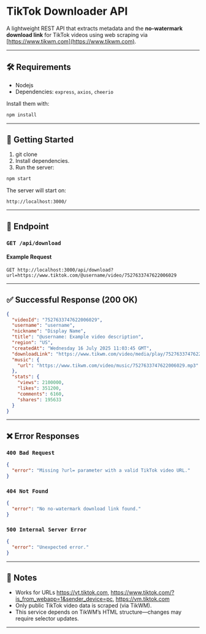 # TikTok Downloader API

A lightweight REST API that extracts metadata and the **no-watermark download link** for TikTok videos using web scraping via [https://www.tikwm.com](https://www.tikwm.com).

---

## 🛠 Requirements

- Nodejs
- Dependencies: `express`, `axios`, `cheerio`

Install them with:

```bash
npm install
```

---

## 🚀 Getting Started

1. git clone 
2. Install dependencies.
3. Run the server:

```bash
npm start
```

The server will start on:

```
http://localhost:3000/
```

---

## 📡 Endpoint

### `GET /api/download`

#### Example Request

```http
GET http://localhost:3000/api/download?url=https://www.tiktok.com/@username/video/7527633747622006029
```

---

## ✅ Successful Response (200 OK)

```json
{
  "videoId": "7527633747622006029",
  "username": "username",
  "nickname": "Display Name",
  "title": "@username: Example video description",
  "region": "US",
  "createdAt": "Wednesday 16 July 2025 11:03:45 GMT",
  "downloadLink": "https://www.tikwm.com/video/media/play/7527633747622006029.mp4",
  "music": {
    "url": "https://www.tikwm.com/video/music/7527633747622006029.mp3"
  },
  "stats": {
    "views": 2100000,
    "likes": 351200,
    "comments": 6160,
    "shares": 195633
  }
}
```

---

## ❌ Error Responses

### `400 Bad Request`

```json
{
  "error": "Missing ?url= parameter with a valid TikTok video URL."
}
```

### `404 Not Found`

```json
{
  "error": "No no-watermark download link found."
}
```

### `500 Internal Server Error`

```json
{
  "error": "Unexpected error."
}
```

---

## 📌 Notes

- Works for URLs https://vt.tiktok.com, https://www.tiktok.com/?is_from_webapp=1&sender_device=pc, https://vm.tiktok.com
- Only public TikTok video data is scraped (via TikWM).
- This service depends on TikWM’s HTML structure—changes may require selector updates.

---
